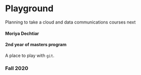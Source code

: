# Playground

Planning to take a cloud and data communications courses next 
#### Moriya Dechtiar
#### 2nd year of masters program 

A place to play with `git`.

### Fall 2020
